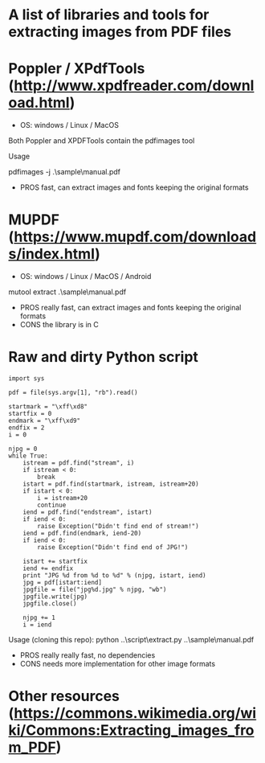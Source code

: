 # A list of libraries and tools for extracting images from PDF files

# Poppler / XPdfTools (http://www.xpdfreader.com/download.html)

- OS: windows / Linux / MacOS

Both Poppler and XPDFTools contain the pdfimages tool

Usage

pdfimages -j .\sample\manual.pdf

- PROS fast, can extract images and fonts keeping the original formats

# MUPDF (https://www.mupdf.com/downloads/index.html)

- OS: windows / Linux / MacOS / Android

mutool extract .\sample\manual.pdf

- PROS really fast, can extract images and fonts keeping the original formats
- CONS the library is in C

# Raw and dirty Python script

```
import sys

pdf = file(sys.argv[1], "rb").read()

startmark = "\xff\xd8"
startfix = 0
endmark = "\xff\xd9"
endfix = 2
i = 0

njpg = 0
while True:
    istream = pdf.find("stream", i)
    if istream < 0:
        break
    istart = pdf.find(startmark, istream, istream+20)
    if istart < 0:
        i = istream+20
        continue
    iend = pdf.find("endstream", istart)
    if iend < 0:
        raise Exception("Didn't find end of stream!")
    iend = pdf.find(endmark, iend-20)
    if iend < 0:
        raise Exception("Didn't find end of JPG!")

    istart += startfix
    iend += endfix
    print "JPG %d from %d to %d" % (njpg, istart, iend)
    jpg = pdf[istart:iend]
    jpgfile = file("jpg%d.jpg" % njpg, "wb")
    jpgfile.write(jpg)
    jpgfile.close()

    njpg += 1
    i = iend
```

Usage (cloning this repo):
python ..\script\extract.py ..\sample\manual.pdf

- PROS really really fast, no dependencies
- CONS needs more implementation for other image formats

# Other resources (https://commons.wikimedia.org/wiki/Commons:Extracting_images_from_PDF)
